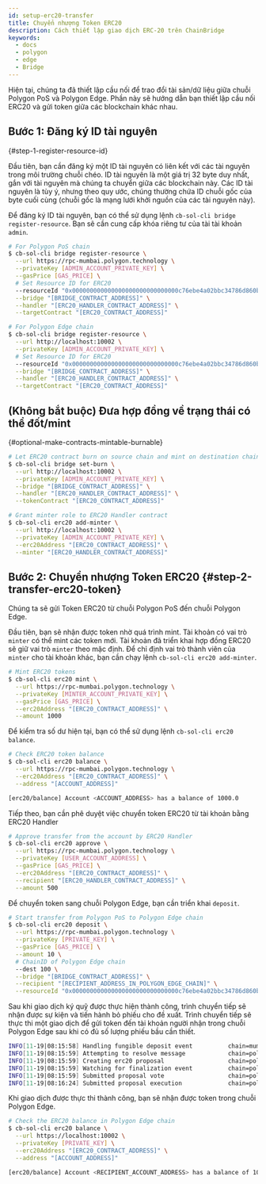 ```yaml
---
id: setup-erc20-transfer
title: Chuyển nhượng Token ERC20
description: Cách thiết lập giao dịch ERC-20 trên ChainBridge
keywords:
  - docs
  - polygon
  - edge
  - Bridge
---
```


Hiện tại, chúng ta đã thiết lập cầu nối để trao đổi tài sản/dữ liệu giữa chuỗi Polygon PoS và Polygon Edge.
 Phần này sẽ hướng dẫn bạn thiết lập cầu nối ERC20 và gửi token giữa các blockchain khác nhau.


## Bước 1: Đăng ký ID tài nguyên
 {#step-1-register-resource-id}

Đầu tiên, bạn cần đăng ký một ID tài nguyên có liên kết với các tài nguyên trong môi trường chuỗi chéo.
 ID tài nguyên là một giá trị 32 byte duy nhất, gắn với tài nguyên mà chúng ta chuyển giữa các blockchain này.
 Các ID tài nguyên là tùy ý, nhưng theo quy ước, chúng thường chứa ID chuỗi gốc của byte cuối cùng (chuỗi gốc là mạng lưới khởi nguồn của các tài nguyên này).


Để đăng ký ID tài nguyên, bạn có thể sử dụng lệnh `cb-sol-cli bridge register-resource`. Bạn sẽ cần cung cấp khóa riêng tư của tài tài khoản `admin`.

```bash
# For Polygon PoS chain
$ cb-sol-cli bridge register-resource \
  --url https://rpc-mumbai.polygon.technology \
  --privateKey [ADMIN_ACCOUNT_PRIVATE_KEY] \
  --gasPrice [GAS_PRICE] \
  # Set Resource ID for ERC20
  --resourceId "0x000000000000000000000000000000c76ebe4a02bbc34786d860b355f5a5ce00" \
  --bridge "[BRIDGE_CONTRACT_ADDRESS]" \
  --handler "[ERC20_HANDLER_CONTRACT_ADDRESS]" \
  --targetContract "[ERC20_CONTRACT_ADDRESS]"

# For Polygon Edge chain
$ cb-sol-cli bridge register-resource \
  --url http://localhost:10002 \
  --privateKey [ADMIN_ACCOUNT_PRIVATE_KEY] \
  # Set Resource ID for ERC20
  --resourceId "0x000000000000000000000000000000c76ebe4a02bbc34786d860b355f5a5ce00" \
  --bridge "[BRIDGE_CONTRACT_ADDRESS]" \
  --handler "[ERC20_HANDLER_CONTRACT_ADDRESS]" \
  --targetContract "[ERC20_CONTRACT_ADDRESS]"
```

## (Không bắt buộc) Đưa hợp đồng về trạng thái có thể đốt/mint
 {#optional-make-contracts-mintable-burnable}


```bash
# Let ERC20 contract burn on source chain and mint on destination chain
$ cb-sol-cli bridge set-burn \
  --url http://localhost:10002 \
  --privateKey [ADMIN_ACCOUNT_PRIVATE_KEY] \
  --bridge "[BRIDGE_CONTRACT_ADDRESS]" \
  --handler "[ERC20_HANDLER_CONTRACT_ADDRESS]" \
  --tokenContract "[ERC20_CONTRACT_ADDRESS]"

# Grant minter role to ERC20 Handler contract
$ cb-sol-cli erc20 add-minter \
  --url http://localhost:10002 \
  --privateKey [ADMIN_ACCOUNT_PRIVATE_KEY] \
  --erc20Address "[ERC20_CONTRACT_ADDRESS]" \
  --minter "[ERC20_HANDLER_CONTRACT_ADDRESS]"
```

## Bước 2: Chuyển nhượng Token ERC20 {#step-2-transfer-erc20-token}

Chúng ta sẽ gửi Token ERC20 từ chuỗi Polygon PoS đến chuỗi Polygon Edge.


Đầu tiên, bạn sẽ nhận được token nhờ quá trình mint.
 Tài khoản có vai trò `minter` có thể mint các token mới.
 Tài khoản đã triển khai hợp đồng ERC20 sẽ giữ vai trò `minter` theo mặc định.
 Để chỉ định vai trò thành viên của `minter` cho tài khoản khác, bạn cần chạy lệnh `cb-sol-cli erc20 add-minter`.


```bash
# Mint ERC20 tokens
$ cb-sol-cli erc20 mint \
  --url https://rpc-mumbai.polygon.technology \
  --privateKey [MINTER_ACCOUNT_PRIVATE_KEY] \
  --gasPrice [GAS_PRICE] \
  --erc20Address "[ERC20_CONTRACT_ADDRESS]" \
  --amount 1000
```

Để kiểm tra số dư hiện tại, bạn có thể sử dụng lệnh `cb-sol-cli erc20 balance`.

```bash
# Check ERC20 token balance
$ cb-sol-cli erc20 balance \
  --url https://rpc-mumbai.polygon.technology \
  --erc20Address "[ERC20_CONTRACT_ADDRESS]" \
  --address "[ACCOUNT_ADDRESS]"

[erc20/balance] Account <ACCOUNT_ADDRESS> has a balance of 1000.0
```

Tiếp theo, bạn cần phê duyệt việc chuyển token ERC20 từ tài khoản bằng ERC20 Handler


```bash
# Approve transfer from the account by ERC20 Handler
$ cb-sol-cli erc20 approve \
  --url https://rpc-mumbai.polygon.technology \
  --privateKey [USER_ACCOUNT_ADDRESS] \
  --gasPrice [GAS_PRICE] \
  --erc20Address "[ERC20_CONTRACT_ADDRESS]" \
  --recipient "[ERC20_HANDLER_CONTRACT_ADDRESS]" \
  --amount 500
```

Để chuyển token sang chuỗi Polygon Edge, bạn cần triển khai `deposit`.


```bash
# Start transfer from Polygon PoS to Polygon Edge chain
$ cb-sol-cli erc20 deposit \
  --url https://rpc-mumbai.polygon.technology \
  --privateKey [PRIVATE_KEY] \
  --gasPrice [GAS_PRICE] \
  --amount 10 \
  # ChainID of Polygon Edge chain
  --dest 100 \
  --bridge "[BRIDGE_CONTRACT_ADDRESS]" \
  --recipient "[RECIPIENT_ADDRESS_IN_POLYGON_EDGE_CHAIN]" \
  --resourceId "0x000000000000000000000000000000c76ebe4a02bbc34786d860b355f5a5ce00"
```

Sau khi giao dịch ký quỹ được thực hiện thành công, trình chuyển tiếp sẽ nhận được sự kiện và tiến hành bỏ phiếu cho đề xuất. Trình chuyển tiếp sẽ thực thi một giao dịch để gửi token đến tài khoản người nhận trong chuỗi Polygon Edge sau khi có đủ số lượng phiếu bầu cần thiết.

```bash
INFO[11-19|08:15:58] Handling fungible deposit event          chain=mumbai dest=100 nonce=1
INFO[11-19|08:15:59] Attempting to resolve message            chain=polygon-edge type=FungibleTransfer src=99 dst=100 nonce=1 rId=000000000000000000000000000000c76ebe4a02bbc34786d860b355f5a5ce00
INFO[11-19|08:15:59] Creating erc20 proposal                  chain=polygon-edge src=99 nonce=1
INFO[11-19|08:15:59] Watching for finalization event          chain=polygon-edge src=99 nonce=1
INFO[11-19|08:15:59] Submitted proposal vote                  chain=polygon-edge tx=0x67a97849951cdf0480e24a95f59adc65ae75da23d00b4ab22e917a2ad2fa940d src=99 depositNonce=1 gasPrice=1
INFO[11-19|08:16:24] Submitted proposal execution             chain=polygon-edge tx=0x63615a775a55fcb00676a40e3c9025eeefec94d0c32ee14548891b71f8d1aad1 src=99 dst=100 nonce=1 gasPrice=5
```

Khi giao dịch được thực thi thành công, bạn sẽ nhận được token trong chuỗi Polygon Edge.

```bash
# Check the ERC20 balance in Polygon Edge chain
$ cb-sol-cli erc20 balance \
  --url https://localhost:10002 \
  --privateKey [PRIVATE_KEY] \
  --erc20Address "[ERC20_CONTRACT_ADDRESS]" \
  --address "[ACCOUNT_ADDRESS]"

[erc20/balance] Account <RECIPIENT_ACCOUNT_ADDRESS> has a balance of 10.0
```
